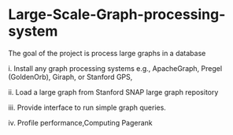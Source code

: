 # Large-Scale-Graph-processing-system
The goal of the project is process large graphs in a database

i. Install any graph processing systems e.g., ApacheGraph, Pregel (GoldenOrb), Giraph, or Stanford GPS,

ii. Load a large graph from Stanford SNAP large graph repository

iii. Provide interface to run simple graph queries.

iv. Profile performance,Computing Pagerank
